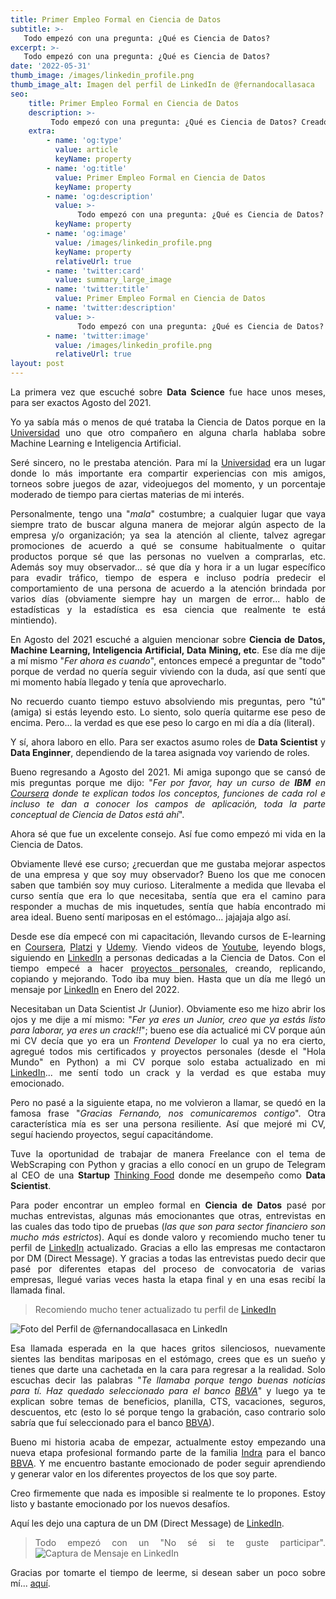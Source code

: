 ```yaml
---
title: Primer Empleo Formal en Ciencia de Datos
subtitle: >-
   Todo empezó con una pregunta: ¿Qué es Ciencia de Datos?
excerpt: >-
   Todo empezó con una pregunta: ¿Qué es Ciencia de Datos?
date: '2022-05-31'
thumb_image: /images/linkedin_profile.png
thumb_image_alt: Imagen del perfil de LinkedIn de @fernandocallasaca
seo:
    title: Primer Empleo Formal en Ciencia de Datos
    description: >-
         Todo empezó con una pregunta: ¿Qué es Ciencia de Datos? Creado por @fernandocallasaca
    extra:
        - name: 'og:type'
          value: article
          keyName: property
        - name: 'og:title'
          value: Primer Empleo Formal en Ciencia de Datos
          keyName: property
        - name: 'og:description'
          value: >-
               Todo empezó con una pregunta: ¿Qué es Ciencia de Datos? Creado por @fernandocallasaca
          keyName: property
        - name: 'og:image'
          value: /images/linkedin_profile.png
          keyName: property
          relativeUrl: true
        - name: 'twitter:card'
          value: summary_large_image
        - name: 'twitter:title'
          value: Primer Empleo Formal en Ciencia de Datos
        - name: 'twitter:description'
          value: >-
               Todo empezó con una pregunta: ¿Qué es Ciencia de Datos? Creado por @fernandocallasaca
        - name: 'twitter:image'
          value: /images/linkedin_profile.png
          relativeUrl: true
layout: post
---
```

<div style="text-align: justify;">

La primera vez que escuché sobre **Data Science** fue hace unos meses, para ser exactos Agosto del 2021.

Yo ya sabía más o menos de qué trataba la Ciencia de Datos porque en la <a href = 'http://www.unsaac.edu.pe/' target="_blank">Universidad</a> uno que otro compañero en alguna charla hablaba sobre Machine Learning e Inteligencia Artificial.

Seré sincero, no le prestaba atención. Para mí la <a href = 'http://www.unsaac.edu.pe/' target="_blank">Universidad</a> era un lugar donde lo más importante era compartir experiencias con mis amigos, torneos sobre juegos de azar, videojuegos del momento, y un porcentaje moderado de tiempo para ciertas materias de mi interés.

Personalmente, tengo una "*mala*" costumbre; a cualquier lugar que vaya siempre trato de buscar alguna manera de mejorar algún aspecto de la empresa y/o organización; ya sea la atención al cliente, talvez agregar promociones de acuerdo a qué se consume habitualmente o quitar productos porque sé que las personas no vuelven a comprarlas, etc. Además soy muy observador... sé que día y hora ir a un lugar específico para evadir tráfico, tiempo de espera e incluso podría predecir el comportamiento de una persona de acuerdo a la atención brindada por varios días (obviamente siempre hay un margen de error... hablo de estadísticas y la estadística es esa ciencia que realmente te está mintiendo).

En Agosto del 2021 escuché a alguien mencionar sobre **Ciencia de Datos, Machine Learning, Inteligencia Artificial, Data Mining, etc**. Ese día me dije a mí mismo "*Fer ahora es cuando*", entonces empecé a preguntar de "todo" porque de verdad no quería seguir viviendo con la duda, así que sentí que mi momento había llegado y tenía que aprovecharlo.

No recuerdo cuanto tiempo estuvo absolviendo mis preguntas, pero "tú" (amiga) si estás leyendo esto. Lo siento, solo quería quitarme ese peso de encima. Pero... la verdad es que ese peso lo cargo en mi día a día (literal).

Y sí, ahora laboro en ello. Para ser exactos asumo roles de **Data Scientist** y **Data Enginner**, dependiendo de la tarea asignada voy variendo de roles.

Bueno regresando a Agosto del 2021. Mi amiga supongo que se cansó de mis preguntas porque me dijo: "*Fer por favor, hay un curso de <strong>IBM</strong> en <a href = 'https://www.coursera.org/' target="_blank">Coursera</a> donde te explican todos los conceptos, funciones de cada rol e incluso te dan a conocer los campos de aplicación, toda la parte conceptual de Ciencia de Datos está ahí*".

Ahora sé que fue un excelente consejo. Así fue como empezó mi vida en la Ciencia de Datos.

Obviamente llevé ese curso; ¿recuerdan que me gustaba mejorar aspectos de una empresa y que soy muy observador? Bueno los que me conocen saben que también soy muy curioso. Literalmente a medida que llevaba el curso sentía que era lo que necesitaba, sentía que era el camino para responder a muchas de mis inquetudes, sentía que había encontrado mi area ideal. Bueno sentí mariposas en el estómago... jajajaja algo así.

Desde ese día empecé con mi capacitación, llevando cursos de E-learning en <a href = 'https://www.coursera.org/' target="_blank">Coursera</a>, <a href = 'https://platzi.com/p/fernandocallasaca/' target="_blank">Platzi</a> y <a href = 'https://www.udemy.com/' target="_blank">Udemy</a>. Viendo videos de <a href = 'https://www.youtube.com/' target="_blank">Youtube</a>, leyendo blogs, siguiendo en <a href = 'https://www.linkedin.com/in/fernandocallasaca' target="_blank">LinkedIn</a> a personas dedicadas a la Ciencia de Datos. Con el tiempo empecé a hacer <a href = 'https://github.com/fernandocallasaca' target="_blank">proyectos personales</a>, creando, replicando, copiando y mejorando. Todo iba muy bien. Hasta que un día me llegó un mensaje por <a href = 'https://www.linkedin.com/in/fernandocallasaca' target="_blank">LinkedIn</a> en Enero del 2022.

Necesitaban un Data Scientist Jr (Junior). Obviamente eso me hizo abrir los ojos y me dije a mí mismo: "*Fer ya eres un Junior, creo que ya estás listo para laborar, ya eres un crack!!*"; bueno ese día actualicé mi CV porque aún mi CV decía que yo era un *Frontend Developer* lo cual ya no era cierto, agregué todos mis certificados y proyectos personales (desde el "Hola Mundo" en Python) a mi CV porque solo estaba actualizado en mi <a href = 'https://www.linkedin.com/in/fernandocallasaca' target="_blank">LinkedIn</a>... me sentí todo un crack y la verdad es que estaba muy emocionado.

Pero no pasé a la siguiente etapa, no me volvieron a llamar, se quedó en la famosa frase "*Gracias Fernando, nos comunicaremos contigo*". Otra característica mía es ser una persona resiliente. Así que mejoré mi CV, seguí haciendo proyectos, seguí capacitándome.

Tuve la oportunidad de trabajar de manera Freelance con el tema de WebScraping con Python y gracias a ello conocí en un grupo de Telegram al CEO de una **Startup** <a href = 'https://thinkingfood-platzi.web.app/home' target="_blank">Thinking Food</a> donde me desempeño como **Data Scientist**.

Para poder encontrar un empleo formal en **Ciencia de Datos** pasé por muchas entrevistas, algunas más emocionantes que otras, entrevistas en las cuales das todo tipo de pruebas (*las que son para sector financiero son mucho más estrictos*). Aquí es donde valoro y recomiendo mucho tener tu perfil de <a href = 'https://www.linkedin.com/in/fernandocallasaca' target="_blank">LinkedIn</a> actualizado. Gracias a ello las empresas me contactaron por DM (Direct Message). Y gracias a todas las entrevistas puedo decir que pasé por diferentes etapas del proceso de convocatoria de varias empresas, llegué varias veces hasta la etapa final y en una esas recibí la llamada final.

> Recomiendo mucho tener actualizado tu perfil de <a href = 'https://www.linkedin.com/in/fernandocallasaca' target="_blank">LinkedIn</a>

![Foto del Perfil de @fernandocallasaca en LinkedIn](/images/linkedin_profile.png)

Esa llamada esperada en la que haces gritos silenciosos, nuevamente sientes las benditas mariposas en el estómago, crees que es un sueño y tienes que darte una cachetada en la cara para regresar a la realidad. Solo escuchas decir las palabras "*Te llamaba porque tengo buenas noticias para tí. Haz quedado seleccionado para el banco <a href = 'https://www.bbva.pe/' target="_blank">BBVA</a>*" y luego ya te explican sobre temas de beneficios, planilla, CTS, vacaciones, seguros, descuentos, etc (esto lo sé porque tengo la grabación, caso contrario solo sabría que fuí seleccionado para el banco <a href = 'https://www.bbva.pe/' target="_blank">BBVA</a>).

Bueno mi historia acaba de empezar, actualmente estoy empezando una nueva etapa profesional formando parte de la familia <a href = 'https://www.indracompany.com/' target="_blank">Indra</a> para el banco <a href = 'https://www.bbva.pe/' target="_blank">BBVA</a>. Y me encuentro bastante emocionado de poder seguir aprendiendo y generar valor en los diferentes proyectos de los que soy parte.

Creo firmemente que nada es imposible si realmente te lo propones. Estoy listo y bastante emocionado por los nuevos desafíos.

Aquí les dejo una captura de un DM (Direct Message) de <a href = 'https://www.linkedin.com/in/fernandocallasaca' target="_blank">LinkedIn</a>.

> Todo empezó con un "No sé si te guste participar".
![Captura de Mensaje en LinkedIn](/images/message_linkedin.png)

Gracias por tomarte el tiempo de leerme, si desean saber un poco sobre mí... <a href = 'https://fernandocallasaca.com/about/' target="_blank">aquí</a>.

</div>

